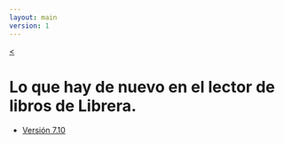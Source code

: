 ```yaml
---
layout: main
version: 1
---
```

[<](/wiki/es)

# Lo que hay de nuevo en el lector de libros de Librera.

* [Versión 7.10](/wiki/what-is-new/7.10/es)


    
